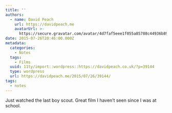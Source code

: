 ```yaml
---
title: ''
authors:
  - name: David Peach
    url: https://davidpeach.me
    avatarUrl: >-
      https://secure.gravatar.com/avatar/4d7faf5eee1f055a85788c44936b8995eaab6dfb004e7854ec747ccb272e91ee?s=96&d=mm&r=g
date: 2015-07-26T20:46:00.000Z
metadata:
  categories:
    - Notes
  tags:
    - Films
  uuid: 11ty/import::wordpress::https://davidpeach.co.uk/?p=39144
  type: wordpress
  url: https://davidpeach.me/2015/07/26/39144/
tags:
  - notes
---
```

Just watched the last boy scout. Great film I haven’t seen since I was at school.